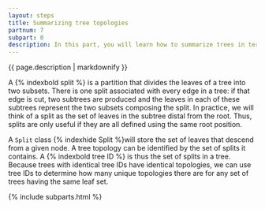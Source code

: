 ```yaml
---
layout: steps
title: Summarizing tree topologies
partnum: 7
subpart: 0
description: In this part, you will learn how to summarize trees in terms of their component splits. By the end of this section, your program will read a tree file and report all unique tree topologies and the number of trees having each topology. You will also install the Nexus Class Library in order to read NEXUS-formatted tree files.
---
```

{{ page.description | markdownify }}

A {% indexbold split %} is a partition that divides the leaves of a tree into two subsets. There is one split associated with every edge in a tree: if that edge is cut, two subtrees are produced and the leaves in each of these subtrees represent the two subsets composing the split. In practice, we will think of a split as the set of leaves in the subtree distal from the root. Thus, splits are only useful if they are all defined using the same root position.

A `Split` class {% indexhide Split %}will store the set of leaves that descend from a given node. A tree topology can be identified by the set of splits it contains. A {% indexbold tree ID %} is thus the set of splits in a tree. Because trees with identical tree IDs have identical topologies, we can use tree IDs to determine how many unique topologies there are for any set of trees having the same leaf set.

{% include subparts.html %}
